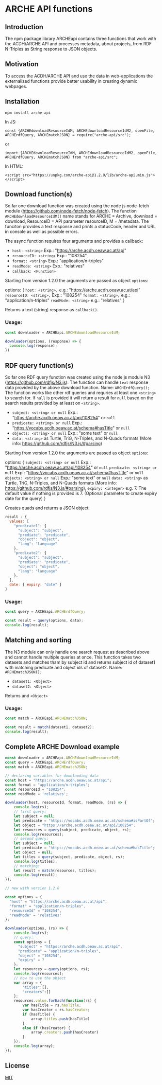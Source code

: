 # ARCHE API functions

## Introduction

The npm package library ARCHEapi contains three functions that work with the ACDH/ARCHE API and processes metadata, about projects, from RDF N-Triples as String response to JSON objects.

## Motivation

To access the ACDH/ARCHE API and use the data in web-applications the externalized functions provide better usability in creating dynamic webpages. 

## Installation

`npm install arche-api`

In JS:

`const {ARCHEdownloadResourceIdM, ARCHEdownloadResourceIdM2, openFile, ARCHErdfQuery, ARCHEmatchJSON} = require("arche-api/src");`

or 

`import {ARCHEdownloadResourceIdM, ARCHEdownloadResourceIdM2, openFile, ARCHErdfQuery, ARCHEmatchJSON} from "arche-api/src";`

In HTML:

`<script src="https://unpkg.com/arche-api@1.2.0/lib/arche-api.min.js"></script>`

## Download function(s)

So far one download function was created using the node js node-fetch module (https://github.com/node-fetch/node-fetch). The function `ARCHEdownloadResourceIdM()` name stands for ARCHE = Archive, download = download, ResourceID = API parameter resourceID, M = /metadata. The funciton provides a text response and prints a statusCode, header and URL in console as well as possible errors. 

The async function requires four arguments and provides a callback:

- `host: <string>` Exp.: "https://arche.acdh.oeaw.ac.at/api"
- `resourceID: <string>` Exp.: "108254"
- `format: <string>` Exp.: "application/n-triples"
- `readMode: <string>` Exp.: "relatives"
- `callback: <Function>`

Starting from version 1.2.0 the arguments are passed as object `options`:

options: {
  `host: <string>,` e.g.: "https://arche.acdh.oeaw.ac.at/api"
  `resourceID: <string>,` Exp.: "108254"
  `format: <string>,` e.g.: "application/n-triples"
  `readMode: <string>` e.g.: "relatives"
}

Returns a text (string) response as `callback()`.

### Usage: 

```javascript
const downloader = ARCHEapi.ARCHEdownloadResourceIdM;

downloader(options, (response) => {
  console.log(response);
})
```
## RDF query function(s)

So far one RDF query function was created using the node js module N3 (https://github.com/rdfjs/N3.js). The function can handle `text` response data provided by the above download function. Name: `ARCHErdfQuery();` The function works like other rdf queries and requries at least one `<string>` to search for. If `null` is provided it will return a result for `null` based on the search results provided by at least on `<string>`. 

- `subject: <string> or null` Exp.: "https://arche.acdh.oeaw.ac.at/api/108254" or `null`
- `predicate: <string> or null` Exp.: "https://vocabs.acdh.oeaw.ac.at/schema#hasTitle" or `null`
- `objects: <string> or null` Exp.: "some text" or `null`
- `data: <string>` as Turtle, TriG, N-Triples, and N-Quads formats (More info: https://github.com/rdfjs/N3.js/#parsing)

Starting from version 1.2.0 the arguments are passed as object `options`:

options: {
  `subject: <string> or null` Exp.: "https://arche.acdh.oeaw.ac.at/api/108254" or `null`
  `predicate: <string> or null` Exp.: "https://vocabs.acdh.oeaw.ac.at/schema#hasTitle" or `null`
  `objects: <string> or null` Exp.: "some text" or `null`
  `data: <string>` as Turtle, TriG, N-Triples, and N-Quads formats (More info: https://github.com/rdfjs/N3.js/#parsing),
  `expiry: <integer>` e.g. 7. The default value if nothing is provided is 7. (Optional parameter to create expiry date for the query) 
}


Creates quads and returns a JSON object:

```javascript
result : {
  values: [
    "predicate1": {
      "subject": "subject",
      "prediate": "predicate",
      "object": "object",
      "lang": "language"
    },
    "predicate2": {
      "subject": "subject",
      "prediate": "predicate",
      "object": "object",
      "lang": "language"
    },
  ],
  date: { expiry: "date" }
}
```

### Usage: 

```javascript
const query = ARCHEapi.ARCHErdfQuery;

const result = query(options, data);
console.log(result);
```

## Matching and sorting

The N3 module can only handle one search request as described above and cannot handle multiple queries at once. This function takes two datasets and matches tham by subject id and returns subject id of dataset1 with matching predicate and object ids of dataset2. Name: `ARCHEmatchJSON();`

- `dataset1: <Object>`
- `dataset2: <Object>`

Returns and `<Object>`

### Usage:

```javascript
const match = ARCHEapi.ARCHEmatchJSON;

const result = match(dataset1, dataset2);
console.log(result);
```

## Complete ARCHE Download example

```javascript
const downloader = ARCHEapi.ARCHEdownloadResourceIdM;
const query = ARCHEapi.ARCHErdfQuery;
const match = ARCHEapi.ARCHEmatchJSON;

// declaring variables for downlaoding data
const host = "https://arche.acdh.oeaw.ac.at/api";
const format = "application/n-triples";
const resourceId = "108254";
const readMode = 'relatives';

downloader(host, resourceId, format, readMode, (rs) => {
    console.log(rs);
    // first query:
    let subject = null;
    let predicate = "https://vocabs.acdh.oeaw.ac.at/schema#isPartOf";
    let object = "https://arche.acdh.oeaw.ac.at/api/108254";
    let resources = query(subject, predicate, object, rs);  
    console.log(resources);
    // second query:
    let subject = null;
    let predicate = "https://vocabs.acdh.oeaw.ac.at/schema#hasTitle";
    let object = null;
    let titles = query(subject, predicate, object, rs);
    console.log(titles);
    // matching:
    let result = match(resources, titles);        
    console.log(result);
});

// new with version 1.2.0

const options = {
  "host" = "https://arche.acdh.oeaw.ac.at/api",
  "format" = "application/n-triples",
  "resourceId" = "108254",
  "readMode" = 'relatives'
};

downloader(options, (rs) => {
    console.log(rs);
    // query:
    const options = {
      "subject" = "https://arche.acdh.oeaw.ac.at/api",
      "predicate" = "application/n-triples",
      "object" = "108254",
      "expiry" = 7
    };
    let resources = query(options, rs);  
    console.log(resources);
    // how to use the object
    var array = {
        "titles":[],
        "creators":[]
    };
    resources.value.forEach(function(rs) {
        var hasTitle = rs.hasTitle;
        var hasCreator = rs.hasCreator;
        if (hasTitle) {
            array.titles.push(hasTitle)
        }
        else if (hasCreator) {
            array.creators.push(hasCreator)
        }
    });     
    console.log(array);
});

```

## License

[MIT](https://github.com/acdh-oeaw/ARCHE_api_functions/blob/master/LICENSE)
